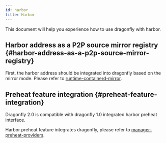 ```yaml
---
id: harbor
title: Harbor
---
```


This document will help you experience how to use dragonfly with harbor.

## Harbor address as a P2P source mirror registry {#harbor-address-as-a-p2p-source-mirror-registry}

First, the harbor address should be integrated into dragonfly based on the mirror mode. Please refer to [runtime-containerd-mirror](../runtime/containerd/mirror.md).

## Preheat feature integration {#preheat-feature-integration}

Dragonfly 2.0 is compatible with dragonfly 1.0 integrated harbor preheat interface.

Harbor preheat feature integrates dragonfly, please refer to [manager-preheat-providers](https://goharbor.io/docs/2.3.0/administration/p2p-preheat/manage-preheat-providers/).
